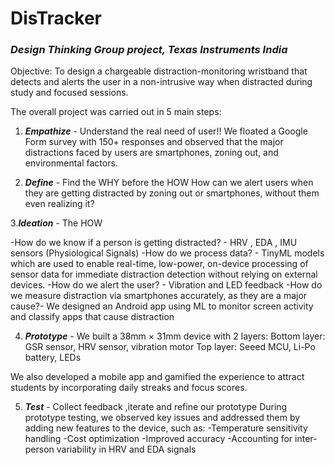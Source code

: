 # DisTracker

### *Design Thinking Group project, Texas Instruments India*

Objective: To design a chargeable distraction-monitoring wristband that detects and alerts the user in a non-intrusive way when distracted during study and focused sessions.

The overall project was carried out in 5 main steps:

1. ***Empathize*** - Understand the real need of user!!
   We floated a Google Form survey with 150+ responses and observed that the major distractions faced by users are smartphones, zoning out, and environmental factors.

2. ***Define*** - Find the WHY before the HOW
  How can we alert users when they are getting distracted by zoning out or smartphones, without them even realizing it?

3.***Ideation*** - The HOW 

-How do we know if a person is getting distracted? - HRV , EDA , IMU sensors (Physiological Signals)
-How do we process data? - TinyML models  which are used to enable real-time, low-power, on-device processing of sensor data for immediate distraction detection without relying on external devices.
-How do we alert the user? - Vibration and LED feedback
-How do we measure distraction via smartphones accurately, as they are a major cause?- We designed an Android app using ML to monitor screen activity and classify apps that cause distraction

4. ***Prototype*** - We built a 38mm × 31mm device with 2 layers:
 Bottom layer: GSR sensor, HRV sensor, vibration motor
 Top layer: Seeed MCU, Li-Po battery, LEDs

We also developed a mobile app and gamified the experience to attract students by incorporating daily streaks and focus scores.

5. ***Test*** -  Collect feedback ,iterate and refine our prototype
During prototype testing, we observed key issues and addressed them by adding new features to the device, such as:
-Temperature sensitivity handling
-Cost optimization
-Improved accuracy
-Accounting for inter-person variability in HRV and EDA signals

